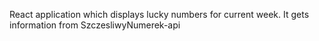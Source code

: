 React application which displays lucky numbers for current week. It gets information from SzczesliwyNumerek-api
